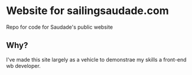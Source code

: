 # Website for sailingsaudade.com

Repo for code for Saudade's public website

## Why?

I've made this site largely as a vehicle to demonstrae my skills a front-end wb developer.
